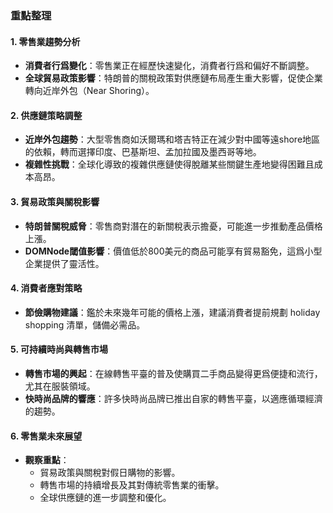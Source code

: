 ### 重點整理

#### 1. 零售業趨勢分析
- **消費者行爲變化**：零售業正在經歷快速變化，消費者行爲和偏好不斷調整。
- **全球貿易政策影響**：特朗普的關稅政策對供應鏈布局產生重大影響，促使企業轉向近岸外包（Near Shoring）。

#### 2. 供應鏈策略調整
- **近岸外包趨勢**：大型零售商如沃爾瑪和塔吉特正在減少對中國等遠shore地區的依賴，轉而選擇印度、巴基斯坦、孟加拉國及墨西哥等地。
- **複雜性挑戰**：全球化導致的複雜供應鏈使得脫離某些關鍵生產地變得困難且成本高昂。

#### 3. 貿易政策與關稅影響
- **特朗普關稅威脅**：零售商對潛在的新關稅表示擔憂，可能進一步推動產品價格上漲。
- **DOMNode閾值影響**：價值低於800美元的商品可能享有貿易豁免，這爲小型企業提供了靈活性。

#### 4. 消費者應對策略
- **節儉購物建議**：鑑於未來幾年可能的價格上漲，建議消費者提前規劃 holiday shopping 清單，儲備必需品。

#### 5. 可持續時尚與轉售市場
- **轉售市場的興起**：在線轉售平臺的普及使購買二手商品變得更爲便捷和流行，尤其在服裝領域。
- **快時尚品牌的響應**：許多快時尚品牌已推出自家的轉售平臺，以適應循環經濟的趨勢。

#### 6. 零售業未來展望
- **觀察重點**：
  - 貿易政策與關稅對假日購物的影響。
  - 轉售市場的持續增長及其對傳統零售業的衝擊。
  - 全球供應鏈的進一步調整和優化。